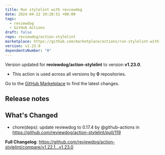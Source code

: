 ```yaml
---
title: Run stylelint with reviewdog
date: 2024-04-22 19:28:51 +00:00
tags:
  - reviewdog
  - GitHub Actions
draft: false
repo: reviewdog/action-stylelint
marketplace: https://github.com/marketplace/actions/run-stylelint-with-reviewdog
version: v1.23.0
dependentsNumber: "0"
---
```



Version updated for **reviewdog/action-stylelint** to version **v1.23.0**.
- This action is used across all versions by **0** repositories.

Go to the [GitHub Marketplace](https://github.com/marketplace/actions/run-stylelint-with-reviewdog) to find the latest changes.

## Release notes

## What's Changed
* chore(deps): update reviewdog to 0.17.4 by @github-actions in https://github.com/reviewdog/action-stylelint/pull/119


**Full Changelog**: https://github.com/reviewdog/action-stylelint/compare/v1.22.1...v1.23.0
